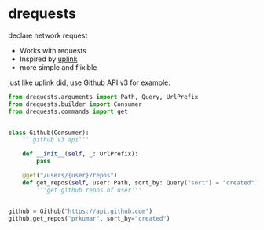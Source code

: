 # drequests

declare network request

- Works with requests
- Inspired by [uplink](https://github.com/prkumar/uplink)
- more simple and flixible

just like uplink did, use Github API v3 for example:

```python
from drequests.arguments import Path, Query, UrlPrefix
from drequests.builder import Consumer
from drequests.commands import get


class Github(Consumer):
    '''github v3 api'''

    def __init__(self, _: UrlPrefix):
        pass

    @get("/users/{user}/repos")
    def get_repos(self, user: Path, sort_by: Query("sort") = "created"):
        '''get github repos of user'''


github = Github("https://api.github.com")
github.get_repos("prkumar", sort_by="created")
```